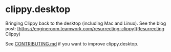# clippy.desktop

Bringing Clippy back to the desktop (including Mac and Linux). See the blog post: [https://engineroom.teamwork.com/resurrecting-clippy](Resurrecting Clippy)

See [CONTRIBUTING.md](CONTRIBUTING.md) if you want to improve clippy.desktop.